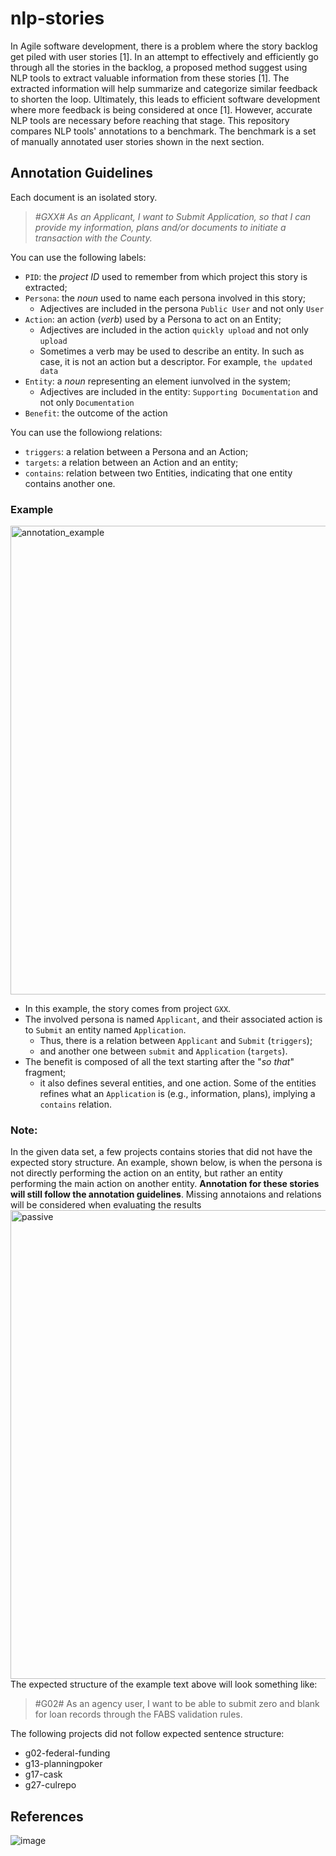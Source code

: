 # nlp-stories
In Agile software development, there is a problem where the story backlog get piled with user stories [1]. In an attempt to effectively and efficiently go through all the stories in the backlog, a proposed method suggest using NLP tools to extract valuable information from these stories [1]. The extracted information will help summarize and categorize similar feedback to shorten the loop. Ultimately, this leads to efficient software development where more feedback is being considered at once [1]. However, accurate NLP tools are necessary before reaching that stage. This repository compares NLP tools' annotations to a benchmark. The benchmark is a set of manually annotated user stories shown in the next section. 

## Annotation Guidelines

Each document is an isolated story.

> *#GXX# As an Applicant, I want to Submit Application, so that I can provide my  information, plans and/or documents to initiate a transaction with the County.*

You can use the following labels:

* `PID`: the _project ID_ used to remember from which project this story is extracted;
* `Persona`: the _noun_ used to name each persona involved in this story;
  * Adjectives are included in the persona `Public User` and not only `User` 
* `Action`: an action (_verb_) used by a Persona to act on an Entity;
  * Adjectives are included in the action `quickly upload` and not only `upload`
  * Sometimes a verb may be used to describe an entity. In such as case, it is not an action but a descriptor. For example, `the updated data`
* `Entity`: a _noun_ representing an element iunvolved in the system;
  * Adjectives are included in the entity: `Supporting Documentation` and not only `Documentation` 
* `Benefit`: the outcome of the action

You can use the followiong relations:

* `triggers`: a relation between a Persona and an Action;
* `targets`: a relation between an Action and an entity;
* `contains`:  relation between two Entities, indicating that one entity contains another one.
### Example
<img width="750" alt="annotation_example" src="https://user-images.githubusercontent.com/71148152/169074277-50f0b1dc-4b99-444b-bfe5-631b3edf052b.png">

* In this example, the story comes from project `GXX`. 
* The involved persona is named `Applicant`, and their associated action is to `Submit` an entity named `Application`. 
  * Thus, there is a relation between `Applicant` and `Submit` (`triggers`);
  * and another one between `submit` and `Application` (`targets`).
* The benefit is composed of all the text starting after the "_so that_" fragment;
  * it also defines several entities, and one action. Some of the entities refines what an `Application` is (e.g., information, plans), implying a `contains` relation.


### Note:
In the given data set, a few projects contains stories that did not have the expected story structure.
An example, shown below, is when the persona is not directly performing the action on an entity, but rather an entity performing the main action on another entity.
**Annotation for these stories will still follow the annotation guidelines**. Missing annotaions and relations will be considered when evaluating the results  
<img width="750" alt="passive" src="https://user-images.githubusercontent.com/71148152/174147148-d46c7b90-0b59-4303-95be-a34cbbcf5a4b.png">  
The expected structure of the example text above will look something like:
>#G02# As an agency user, I want to be able to submit zero and blank for loan records through the FABS validation rules.

The following projects did not follow expected sentence structure: 
* g02-federal-funding 
* g13-planningpoker
* g17-cask
* g27-culrepo

## References 
![image](https://user-images.githubusercontent.com/71148152/185634777-6674829b-058b-4a3e-ae75-123751e8ba11.png)

